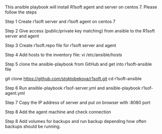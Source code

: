 This ansible playbook will install R1soft agent and server on centos 7. Please follow the steps

Step 1 
Create r1soft server and r1soft agent on centos 7

Step 2
Give access (public/private key matching) from ansible to the R1soft server and agent
 
Step 3 
Create r1soft.repo file for r1soft server and agent

Step 4 
Add hosts to the inventory file: vi /etc/ansible/hosts

Step 5 
clone the ansible-playbook from GitHub and get into r1soft-ansible file

git clone https://github.com/stoktobekova/r1soft.git
cd r1soft-ansible

Step 6
Run ansible-playbook r1sof-server.yml
and ansible-playbook  r1sof-agent.yml

Step 7
Copy the IP address of server and put on browser with :8080 port 

Step 8
Add the agent machine and check connection

Step 8
Add volumes for backups and run backup depending how often backups should be running.
